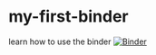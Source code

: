 # my-first-binder
learn how to use the binder
[![Binder](https://mybinder.org/badge_logo.svg)](https://mybinder.org/v2/gh/rsaouma/my-first-binder/master)

